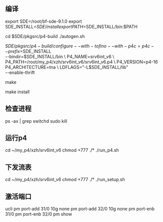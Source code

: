 
## 编译

export SDE=/root/bf-sde-9.1.0
export SDE_INSTALL=$SDE/install
export PATH=$SDE_INSTALL/bin:$PATH

cd $SDE/pkgsrc/p4-build
./autogen.sh

$SDE/pkgsrc/p4-build/configure --with-tofino --with-p4c=p4c --prefix=$SDE_INSTALL \
--bindir=$SDE_INSTALL/bin \
P4_NAME=srv6int_v6 \
P4_PATH=/root/my_p4/xzh/srv6int_v6/srv6int_v6.p4 \
P4_VERSION=p4-16 P4_ARCHITECTURE=tna \
LDFLAGS="-L$SDE_INSTALL/lib" \
--enable-thrift

make

make install

## 检查进程

ps -ax | grep switchd
sudo kill <proces id>

## 运行p4

cd ~/my_p4/xzh/srv6int_v6
chmod +777 ./*
./run_p4.sh

## 下发流表

cd ~/my_p4/xzh/srv6int_v6
chmod +777 ./*
./run_setup.sh

## 激活端口

ucli
pm port-add 31/0 10g none
pm port-add 32/0 10g none
pm port-enb 31/0
pm port-enb 32/0
pm show

